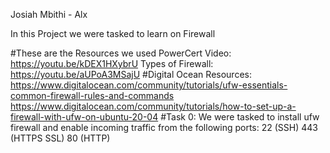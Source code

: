 Josiah Mbithi - Alx

In this Project we were tasked to learn on Firewall

#These are the Resources we used
PowerCert  Video: https://youtu.be/kDEX1HXybrU
Types of Firewall: https://youtu.be/aUPoA3MSajU
#Digital Ocean Resources: 
https://www.digitalocean.com/community/tutorials/ufw-essentials-common-firewall-rules-and-commands
https://www.digitalocean.com/community/tutorials/how-to-set-up-a-firewall-with-ufw-on-ubuntu-20-04
#Task 0:
We were tasked to install ufw firewall and enable incoming traffic from the following ports:
22 (SSH)
443 (HTTPS SSL)
80 (HTTP)
